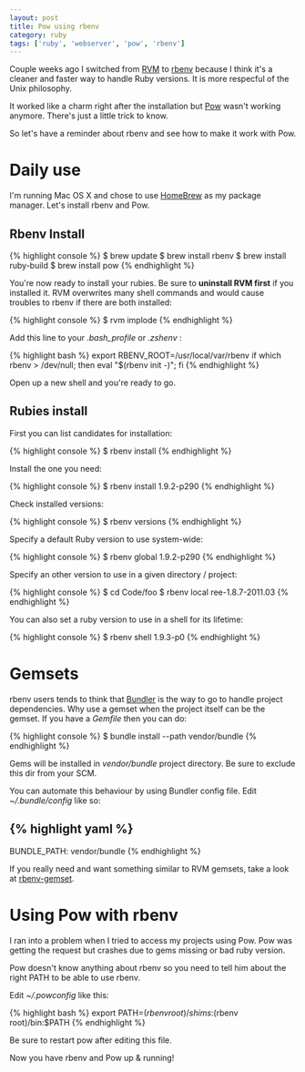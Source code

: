 ```yaml
---
layout: post
title: Pow using rbenv
category: ruby
tags: ['ruby', 'webserver', 'pow', 'rbenv']
---
```


Couple weeks ago I switched from [RVM](http://beginrescueend.com/) to [rbenv](https://github.com/sstephenson/rbenv) because I think it's a cleaner and faster way to handle Ruby versions. It is more respecful of the Unix philosophy.

It worked like a charm right after the installation but [Pow](http://pow.cx/) wasn't working anymore. There's just a little trick to know.

So let's have a reminder about rbenv and see how to make it work with Pow.

Daily use
=========

I'm running Mac OS X and chose to use [HomeBrew](http://mxcl.github.com/homebrew/) as my package manager. Let's install rbenv and Pow.

Rbenv Install
-------------

{% highlight console %}
$ brew update
$ brew install rbenv
$ brew install ruby-build
$ brew install pow
{% endhighlight %}

You're now ready to install your rubies. Be sure to **uninstall RVM first** if you installed it. RVM overwrites many shell commands and would cause troubles to rbenv if there are both installed:

{% highlight console %}
$ rvm implode
{% endhighlight %}

Add this line to your *.bash_profile* or *.zshenv* :

{% highlight bash %}
export RBENV_ROOT=/usr/local/var/rbenv
if which rbenv > /dev/null; then eval "$(rbenv init -)"; fi
{% endhighlight %}

Open up a new shell and you're ready to go.

Rubies install
--------------

First you can list candidates for installation:

{% highlight console %}
$ rbenv install
{% endhighlight %}

Install the one you need:

{% highlight console %}
$ rbenv install 1.9.2-p290
{% endhighlight %}

Check installed versions:

{% highlight console %}
$ rbenv versions
{% endhighlight %}

Specify a default Ruby version to use system-wide:

{% highlight console %}
$ rbenv global 1.9.2-p290
{% endhighlight %}

Specify an other version to use in a given directory / project:

{% highlight console %}
$ cd Code/foo
$ rbenv local ree-1.8.7-2011.03
{% endhighlight %}

You can also set a ruby version to use in a shell for its lifetime:

{% highlight console %}
$ rbenv shell 1.9.3-p0
{% endhighlight %}

Gemsets
=======

rbenv users tends to think that [Bundler](http://gembundler.com/) is the way to go to handle project dependencies. Why use a gemset when the project itself can be the gemset. If you have a *Gemfile* then you can do:

{% highlight console %}
$ bundle install --path vendor/bundle
{% endhighlight %}

Gems will be installed in *vendor/bundle* project directory. Be sure to exclude this dir from your SCM.

You can automate this behaviour by using Bundler config file. Edit *~/.bundle/config* like so:

{% highlight yaml %}
---
  BUNDLE_PATH: vendor/bundle
{% endhighlight %}

If you really need and want something similar to RVM gemsets, take a look at [rbenv-gemset](https://github.com/jamis/rbenv-gemset).

Using Pow with rbenv
====================

I ran into a problem when I tried to access my projects using Pow. Pow was getting the request but crashes due to gems missing or bad ruby version.

Pow doesn't know anything about rbenv so you need to tell him about the right PATH to be able to use rbenv.

Edit *~/.powconfig* like this:

{% highlight bash %}
export PATH=$(rbenv root)/shims:$(rbenv root)/bin:$PATH
{% endhighlight %}

Be sure to restart pow after editing this file.

Now you have rbenv and Pow up & running!
